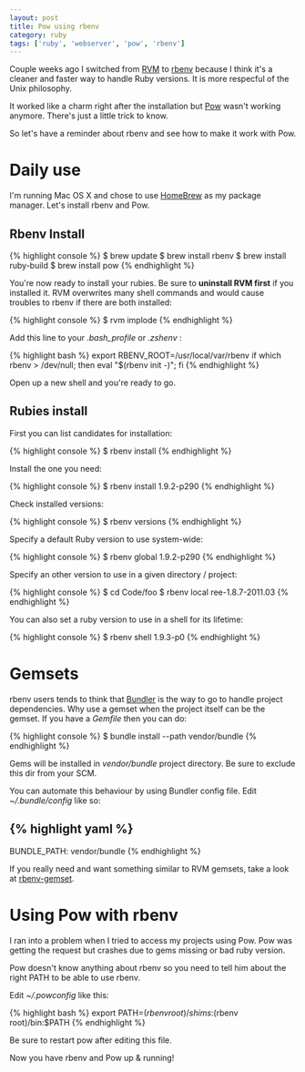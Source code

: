 ```yaml
---
layout: post
title: Pow using rbenv
category: ruby
tags: ['ruby', 'webserver', 'pow', 'rbenv']
---
```


Couple weeks ago I switched from [RVM](http://beginrescueend.com/) to [rbenv](https://github.com/sstephenson/rbenv) because I think it's a cleaner and faster way to handle Ruby versions. It is more respecful of the Unix philosophy.

It worked like a charm right after the installation but [Pow](http://pow.cx/) wasn't working anymore. There's just a little trick to know.

So let's have a reminder about rbenv and see how to make it work with Pow.

Daily use
=========

I'm running Mac OS X and chose to use [HomeBrew](http://mxcl.github.com/homebrew/) as my package manager. Let's install rbenv and Pow.

Rbenv Install
-------------

{% highlight console %}
$ brew update
$ brew install rbenv
$ brew install ruby-build
$ brew install pow
{% endhighlight %}

You're now ready to install your rubies. Be sure to **uninstall RVM first** if you installed it. RVM overwrites many shell commands and would cause troubles to rbenv if there are both installed:

{% highlight console %}
$ rvm implode
{% endhighlight %}

Add this line to your *.bash_profile* or *.zshenv* :

{% highlight bash %}
export RBENV_ROOT=/usr/local/var/rbenv
if which rbenv > /dev/null; then eval "$(rbenv init -)"; fi
{% endhighlight %}

Open up a new shell and you're ready to go.

Rubies install
--------------

First you can list candidates for installation:

{% highlight console %}
$ rbenv install
{% endhighlight %}

Install the one you need:

{% highlight console %}
$ rbenv install 1.9.2-p290
{% endhighlight %}

Check installed versions:

{% highlight console %}
$ rbenv versions
{% endhighlight %}

Specify a default Ruby version to use system-wide:

{% highlight console %}
$ rbenv global 1.9.2-p290
{% endhighlight %}

Specify an other version to use in a given directory / project:

{% highlight console %}
$ cd Code/foo
$ rbenv local ree-1.8.7-2011.03
{% endhighlight %}

You can also set a ruby version to use in a shell for its lifetime:

{% highlight console %}
$ rbenv shell 1.9.3-p0
{% endhighlight %}

Gemsets
=======

rbenv users tends to think that [Bundler](http://gembundler.com/) is the way to go to handle project dependencies. Why use a gemset when the project itself can be the gemset. If you have a *Gemfile* then you can do:

{% highlight console %}
$ bundle install --path vendor/bundle
{% endhighlight %}

Gems will be installed in *vendor/bundle* project directory. Be sure to exclude this dir from your SCM.

You can automate this behaviour by using Bundler config file. Edit *~/.bundle/config* like so:

{% highlight yaml %}
---
  BUNDLE_PATH: vendor/bundle
{% endhighlight %}

If you really need and want something similar to RVM gemsets, take a look at [rbenv-gemset](https://github.com/jamis/rbenv-gemset).

Using Pow with rbenv
====================

I ran into a problem when I tried to access my projects using Pow. Pow was getting the request but crashes due to gems missing or bad ruby version.

Pow doesn't know anything about rbenv so you need to tell him about the right PATH to be able to use rbenv.

Edit *~/.powconfig* like this:

{% highlight bash %}
export PATH=$(rbenv root)/shims:$(rbenv root)/bin:$PATH
{% endhighlight %}

Be sure to restart pow after editing this file.

Now you have rbenv and Pow up & running!
